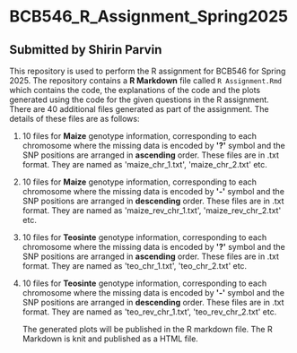 # BCB546_R_Assignment_Spring2025
## Submitted by Shirin Parvin

This repository is used to perform the R assignment for BCB546 for Spring 2025. The repository contains a **R Markdown** file called `R Assignment.Rmd` which contains the code, the explanations of the code and the plots generated using the code for the given questions in the R assignment. There are 40 additional files generated as part of the assignment. The details of these files are as follows:
1. 10 files for **Maize** genotype information, corresponding to each chromosome where the missing data is encoded by **'?'** symbol and the SNP positions are arranged in **ascending** order. These files are in .txt format. They are named as 'maize_chr_1.txt', 'maize_chr_2.txt' etc.
2. 10 files for **Maize** genotype information, corresponding to each chromosome where the missing data is encoded by **'-'** symbol and the SNP positions are arranged in **descending** order. These files are in .txt format. They are named as 'maize_rev_chr_1.txt', 'maize_rev_chr_2.txt' etc.
3. 10 files for **Teosinte** genotype information, corresponding to each chromosome where the missing data is encoded by **'?'** symbol and the SNP positions are arranged in **ascending** order. These files are in .txt format. They are named as 'teo_chr_1.txt', 'teo_chr_2.txt' etc.
4. 10 files for **Teosinte** genotype information, corresponding to each chromosome where the missing data is encoded by **'-'** symbol and the SNP positions are arranged in **descending** order. These files are in .txt format. They are named as 'teo_rev_chr_1.txt', 'teo_rev_chr_2.txt' etc.

   The generated plots will be published in the R markdown file. The R Markdown is knit and published as a HTML file.
